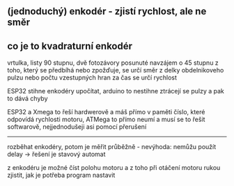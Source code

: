 
## (jednoduchý) enkodér - zjistí rychlost, ale ne směr 


## co je to kvadraturní enkodér 
vrtulka, listy 90 stupnu, dvě fotozávory posunuté navzájem o 45 stupnu 
z toho, který se předbíhá nebo zpožďuje, se určí směr 
z delky obdelnikoveho pulzu nebo počtu vzestupných hran za čas se určí rychlost 

ESP32 stihne enkodéry upočítat, arduino to nestihne 
ztrácejí se pulzy a pak to dává chyby 

ESP32 a Xmega to řeší hardwerově a máš přímo v paměti číslo, které odpovídá rychlosti motoru, 
ATMega to přímo neumí a musí se to řešit softwarově, nejjednodušeji asi pomocí přerušení 

------------
rozběhat enkodéry, potom je měřit průběžně - nevýhoda: nemůžu použít delay -> řešení je stavový automat

z enkodéru je možné číst polohu motoru a z toho při otáčení motoru rukou zjistit, jak je potřeba program nastavit 
